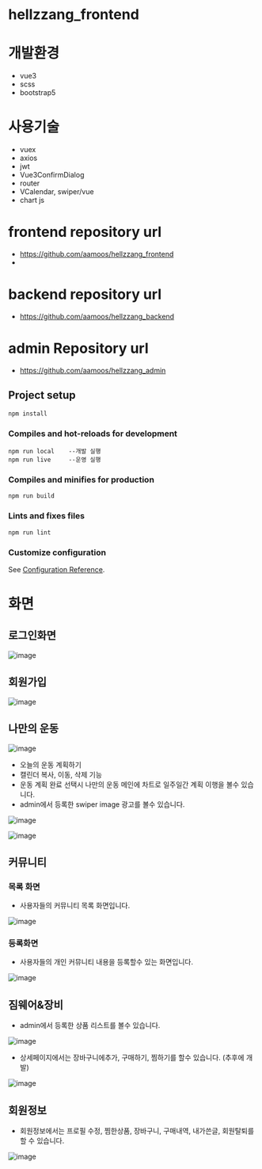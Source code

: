 # hellzzang_frontend

# 개발환경
- vue3
- scss
- bootstrap5

# 사용기술
- vuex
- axios
- jwt
- Vue3ConfirmDialog
- router
- VCalendar, swiper/vue
- chart js

# frontend repository url
- https://github.com/aamoos/hellzzang_frontend
- 
# backend repository url
- https://github.com/aamoos/hellzzang_backend

# admin Repository url
- https://github.com/aamoos/hellzzang_admin

## Project setup
```
npm install
```

### Compiles and hot-reloads for development
```
npm run local    --개발 실행
npm run live     --운영 실행
```

### Compiles and minifies for production
```
npm run build
```

### Lints and fixes files
```
npm run lint
```

### Customize configuration
See [Configuration Reference](https://cli.vuejs.org/config/).

# 화면
## 로그인화면
![image](https://github.com/hhyyyjun/hellzzang_frontend/assets/37327676/a87b50b5-f5f4-4308-ad2b-b5c14eecedec)

## 회원가입
![image](https://github.com/hhyyyjun/hellzzang_frontend/assets/37327676/cbe7a6df-f45e-4ccf-ad90-ae3c7f84e65a)

## 나만의 운동
![image](https://github.com/hhyyyjun/hellzzang_frontend/assets/37327676/c1d53537-4097-4f61-a777-54fad31f0eaf)

- 오늘의 운동 계획하기
- 캘린더 복사, 이동, 삭제 기능
- 운동 계획 완료 선택시 나만의 운동 메인에 차트로 일주일간 계획 이행을 볼수 있습니다.
- admin에서 등록한 swiper image 광고를 볼수 있습니다.

![image](https://github.com/hhyyyjun/hellzzang_frontend/assets/37327676/e3305d7d-ab2c-4e17-ab9e-65a58c943348)

![image](https://github.com/hhyyyjun/hellzzang_frontend/assets/37327676/277d1c46-ac48-4e62-9f70-2f236d5ff785)

## 커뮤니티
### 목록 화면
- 사용자들의 커뮤니티 목록 화면입니다.

![image](https://github.com/hhyyyjun/hellzzang_frontend/assets/37327676/b59dfa76-e01b-4e78-aed8-b5492e208d91)


### 등록화면
- 사용자들의 개인 커뮤니티 내용을 등록할수 있는 화면입니다.

![image](https://github.com/hhyyyjun/hellzzang_frontend/assets/37327676/4fe6ae5d-6ed6-4efb-96d0-a39bc95524b3)



## 짐웨어&장비
- admin에서 등록한 상품 리스트를 볼수 있습니다.

![image](https://github.com/hhyyyjun/hellzzang_frontend/assets/37327676/84a3d096-7a97-4720-aa06-543bf91bc1a0)

- 상세페이지에서는 장바구니에추가, 구매하기, 찜하기를 할수 있습니다. (추후에 개발)

![image](https://github.com/hhyyyjun/hellzzang_frontend/assets/37327676/9a8ee0d1-06c8-4016-993e-f4c35d1aacc2)

## 회원정보
- 회원정보에서는 프로필 수정, 찜한상품, 장바구니, 구매내역, 내가쓴글, 회원탈퇴를 할 수 있습니다.

![image](https://github.com/hhyyyjun/hellzzang_frontend/assets/37327676/f1057da3-08ac-44ec-b301-da616157d17f)






